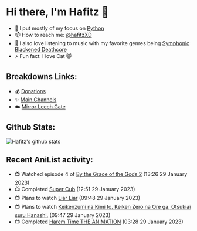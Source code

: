 # Hi there, I'm Hafitz 👋
- 🐍 I put mostly of my focus on [Python](https://python.org)
- 📫 How to reach me: [@hafitzXD](https://t.me/hafitzXD)
- 🎵 I also love listening to music with my favorite genres being [Symphonic Blackened Deathcore](https://youtu.be/qyYmS_iBcy4)
- ⚡ Fun fact: I love Cat 😺

## Breakdowns Links:
- 💰 [Donations](https://t.me/TheBreakdowns/2)
- ✨ [Main Channels](https://t.me/TheBreakdowns)
- ☁️ [Mirror Leech Gate](https://t.me/BreakdownsGate)

## Github Stats:
![Hafitz's github stats](https://github-readme-stats.vercel.app/api?username=breakdowns&show_icons=true&count_private=true&bg_color=00000000&text_color=777)

## Recent AniList activity:
<!-- ANILIST_ACTIVITY:start -->

-   📺 Watched episode 4 of [By the Grace of the Gods 2](https://anilist.co/anime/135102) (13:26 29 January 2023)
-   📺 Completed [Super Cub](https://anilist.co/anime/113418) (12:51 29 January 2023)
-   📺 Plans to watch [Liar Liar](https://anilist.co/anime/131863) (09:48 29 January 2023)
-   📺 Plans to watch [Keikenzumi na Kimi to, Keiken Zero na Ore ga, Otsukiai suru Hanashi.](https://anilist.co/anime/154459) (09:47 29 January 2023)
-   📺 Completed [Harem Time THE ANIMATION](https://anilist.co/anime/14991) (03:28 29 January 2023)

<!-- ANILIST_ACTIVITY:end -->
